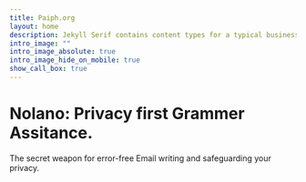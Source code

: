```yaml
---
title: Paiph.org
layout: home
description: Jekyll Serif contains content types for a typical business website. The theme is fully responsive, blazing fast and artfully illustrated.
intro_image: ""
intro_image_absolute: true
intro_image_hide_on_mobile: true
show_call_box: true
---
```


# Nolano: Privacy first Grammer Assitance.

The secret weapon for error-free Email writing and safeguarding your privacy.